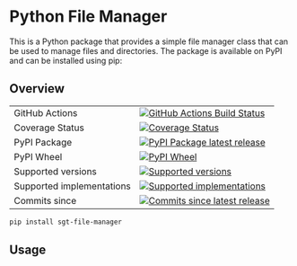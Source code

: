 # Python File Manager

This is a Python package that provides a simple file manager class that can be used to manage files and directories. The package is available on PyPI and can be installed using pip:

## Overview

| | |
| --- | --- |
| GitHub Actions | [![GitHub Actions Build Status](https://github.com/cosgroma/python-file-manager/actions/workflows/github-actions.yml/badge.svg)](https://github.com/cosgroma/python-file-manager/actions) |
| Coverage Status | [![Coverage Status](https://codecov.io/gh/cosgroma/python-file-manager/branch/main/graphs/badge.svg?branch=main)](https://app.codecov.io/github/cosgroma/python-file-manager) |
| PyPI Package | [![PyPI Package latest release](https://img.shields.io/pypi/v/sgt-file-manager.svg)](https://pypi.org/project/sgt-file-manager)  |
| PyPI Wheel | [![PyPI Wheel](https://img.shields.io/pypi/wheel/sgt-file-manager.svg)](https://pypi.org/project/sgt-file-manager)  |
| Supported versions | [![Supported versions](https://img.shields.io/pypi/pyversions/sgt-file-manager.svg)](https://pypi.org/project/sgt-file-manager)  |
| Supported implementations | [![Supported implementations](https://img.shields.io/pypi/implementation/sgt-file-manager.svg)](https://pypi.org/project/sgt-file-manager)  |
| Commits since | [![Commits since latest release](https://img.shields.io/github/commits-since/cosgroma/python-file-manager/v0.0.0.svg)](https://github.com/cosgroma/python-file-manager/compare/v0.0.0...main) |


```bash
pip install sgt-file-manager
```

## Usage
